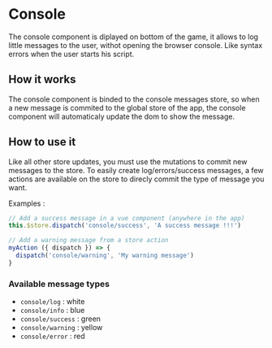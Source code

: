 # Console

The console component is diplayed on bottom of the game, it allows to log little messages to the user, withot opening the browser console. Like syntax errors when the user starts his script.

## How it works

The console component is binded to the console messages store, so when a new message is commited to the global store of the app, the console component will automaticaly update the dom to show the message.

## How to use it

Like all other store updates, you must use the mutations to commit new messages to the store. To easily create log/errors/success messages, a few actions are available on the store to direcly commit the type of message you want.

Examples :
```js
// Add a success message in a vue component (anywhere in the app)
this.$store.dispatch('console/success', 'A success message !!!')

// Add a warning message from a store action
myAction ({ dispatch }) => {
  dispatch('console/warning', 'My warning message')
}
```

### Available message types

* `console/log` : white
* `console/info` : blue
* `console/success` : green
* `console/warning` : yellow
* `console/error` : red
